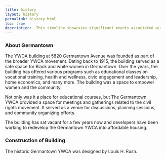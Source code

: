 ```yaml
---
title: history
layout: history
permalink: history.html
toc: true
description:  This timeline showcases significant events associated with the building, but also the social, political, and institutional events. It is an example timeline so Praxis course and community members have an idea on how it should look and can add their own content. The timeline features the Pool, The Young Women's Christian Association (YWCA) established to provide safe housing and support for young women, and multiple events held at the building.
---
```





### About Germantown
The YWCA building at 5820 Germantown Avenue was founded as part of the broader YWCA movement. Dating back to 1915, the building served as a safe space for Black and white women in Germantown. Over the years, the building has offered various programs such as educational classes on vocational training, health and wellness, civic engagement and leadership, home economics, and many more. The building was a space to empower women and the community.

Not only was it a place for educational courses, but The Germantown YWCA provided a space for meetings and gatherings related to the civil rights movement. It served as a venue for discussions, planning sessions, and community organizing efforts.

The building has sat vacant for a few years now and developers have been working to redevelop the Germantown YWCA into affordable housing.

### Construction of Building
The historic Germantown YWCA was designed by Louis H. Rush.
